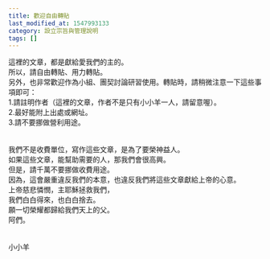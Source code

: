 ```yaml
---
title: 歡迎自由轉貼
last_modified_at: 1547993133
category: 設立宗旨與管理說明
tags: []
---
```


這裡的文章，都是獻給愛我們的主的。<br>所以，請自由轉貼、用力轉貼。<br>另外，也非常歡迎作為小組、團契討論研習使用。<!--more-->轉貼時，請稍微注意一下這些事項即可：<br>1.請註明作者（這裡的文章，作者不是只有小小羊一人，請留意喔）。<br>2.最好能附上出處或網址。<br>3.請不要挪做營利用途。<br><br><br>我們不是收費單位，寫作這些文章，是為了要榮神益人。<br>如果這些文章，能幫助需要的人，那我們會很高興。<br>但是，請千萬不要挪做收費用途。<br>因為，這會嚴重違反我們的本意，也違反我們將這些文章獻給上帝的心意。<br>上帝慈悲憐憫，主耶穌拯救我們，<br>我們白白得來，也白白捨去。<br>願一切榮耀都歸給我們天上的父。<br>阿們。<br><br><br>小小羊<br><p>&nbsp;</p><br><br><br><br><br>
